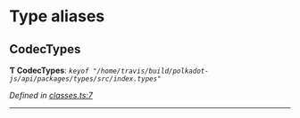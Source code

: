 

# Type aliases

<a id="codectypes"></a>

##  CodecTypes

**Ƭ CodecTypes**: *`keyof "/home/travis/build/polkadot-js/api/packages/types/src/index.types"`*

*Defined in [classes.ts:7](https://github.com/polkadot-js/api/blob/3057747/packages/types/src/classes.ts#L7)*

___

